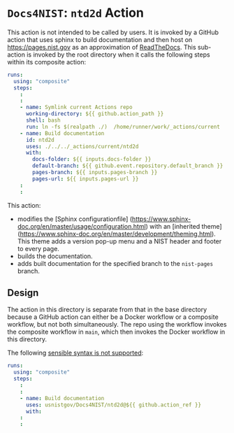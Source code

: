 # `Docs4NIST`: `ntd2d` Action

This action is not intended to be called by users.  It is invoked by a
GitHub action that uses sphinx to build documentation and then host on
<https://pages.nist.gov> as an approximation of
[ReadTheDocs](https://readthedocs.org).  This sub-action is invoked by the
root directory when it calls the following steps within its composite
action:

```yaml
runs:
  using: "composite"
  steps:
    :
    :
    - name: Symlink current Actions repo
      working-directory: ${{ github.action_path }}
      shell: bash
      run: ln -fs $(realpath ./)  /home/runner/work/_actions/current
    - name: Build documentation
      id: ntd2d
      uses: ./../../_actions/current/ntd2d
      with:
        docs-folder: ${{ inputs.docs-folder }}
        default-branch: ${{ github.event.repository.default_branch }}
        pages-branch: ${{ inputs.pages-branch }}
        pages-url: ${{ inputs.pages-url }}
    :
    :
```

This action:
- modifies the [Sphinx configurationfile]
  (https://www.sphinx-doc.org/en/master/usage/configuration.html) with an
  [inherited theme]
  (https://www.sphinx-doc.org/en/master/development/theming.html).
  This theme adds a version pop-up menu and a NIST header and footer to
  every page.
- builds the documentation.
- adds built documentation for the specified branch to the `nist-pages`
  branch.

## Design

The action in this directory is separate from that in the base directory
because a GitHub action can either be a Docker workflow or a composite
workflow, but not both simultaneously.  The repo using the workflow invokes
the composite workflow in `main`, which then invokes the Docker workflow in
this directory.

The following [sensible syntax is not
supported](https://github.com/orgs/community/discussions/41927):

```yaml
runs:
  using: "composite"
  steps:
    :
    :
    - name: Build documentation
      uses: usnistgov/Docs4NIST/ntd2d@${{ github.action_ref }}
      with:
    :
    :
```
